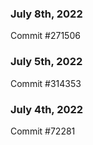 ### July 8th, 2022

Commit #271506

### July 5th, 2022

Commit #314353


### July 4th, 2022

Commit #72281
